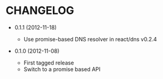 CHANGELOG
=========

* 0.1.1 (2012-11-18)

  * Use promise-based DNS resolver in react/dns v0.2.4

* 0.1.0 (2012-11-08)

  * First tagged release
  * Switch to a promise based API
